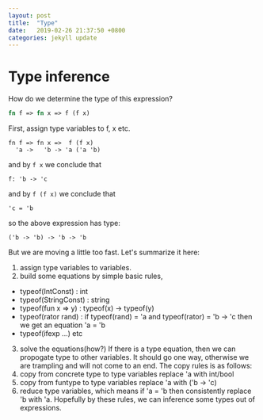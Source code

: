 ```yaml
---
layout: post
title:  "Type"
date:   2019-02-26 21:37:50 +0800
categories: jekyll update
---
```


# Type inference
How do we determine the type of this expression?
```sml
fn f => fn x => f (f x)
```
First, assign type variables to f, x etc.
```
fn f => fn x =>  f (f x)
  'a ->   'b -> 'a ('a 'b)
```
and by `f x` we conclude that
```
f: 'b -> 'c
```
and by `f (f x)` we conclude that
```
'c = 'b
```
so the above expression has type:
```
('b -> 'b) -> 'b -> 'b
```
But we are moving a little too fast. Let's summarize it here:
1. assign type variables to variables.
2. build some equations by simple basic rules, 
  - typeof(IntConst) : int
  - typeof(StringConst) : string
  - typeof(fun x => y) : typeof(x) -> typeof(y)
  - typeof(rator rand) : 
      if typeof(rand) = 'a and typeof(rator) = 'b -> 'c
        then we get an equation 'a = 'b
  - typeof(ifexp ...) etc
3. solve the equations(how?)
If there is a type equation, then we can propogate type to other variables. It
should go one way, otherwise we are trampling and will not come to an end. The
copy rules is as follows:
1. copy from concrete type to type variables
  replace 'a with int/bool
2. copy from funtype to type variables
  replace 'a with ('b -> 'c)
3. reduce type variables, which means
  if 'a = 'b
    then consistently replace 'b with 'a.
Hopefully by these rules, we can inference some types out of expressions.
  

